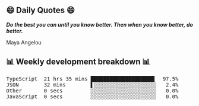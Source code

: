 ## 😄 Daily Quotes 😄

_**Do the best you can until you know better. Then when you know better, do better.**_

Maya Angelou



## 📊 Weekly development breakdown 📊

<pre>TypeScript  21 hrs 35 mins ████████████████████▍  97.5%
JSON        32 mins        ▌░░░░░░░░░░░░░░░░░░░░   2.4%
Other       0 secs         ░░░░░░░░░░░░░░░░░░░░░   0.0%
JavaScript  0 secs         ░░░░░░░░░░░░░░░░░░░░░   0.0%</pre>